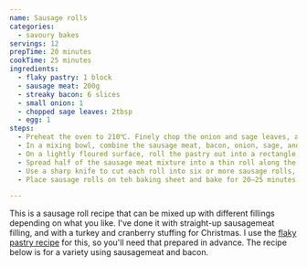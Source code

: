 ```yaml
---
name: Sausage rolls
categories:
  - savoury bakes
servings: 12
prepTime: 20 minutes
cookTime: 25 minutes
ingredients:
  - flaky pastry: 1 block
  - sausage meat: 200g
  - streaky bacon: 6 slices
  - small onion: 1
  - chopped sage leaves: 2tbsp
  - egg: 1
steps:
  - Preheat the oven to 210℃. Finely chop the onion and sage leaves, and finely slice the bacon. Beat the egg in a small bowl.
  - In a mixing bowl, combine the sausage meat, bacon, onion, sage, and season with salt and pepper.
  - On a lightly floured surface, roll the pastry out into a rectangle of about 20x30cm. Slice into two portions lengthwise to leave you with two rectangles on 30x10cm.
  - Spread half of the sausage meat mixture into a thin roll along the center of one of the pastry rectangles, spreading it out evenly. Brush some beaten egg along one edge, then fold the pastry and seal it carefully, keeping the filling wrapped up tight. Roll over so the seam is on the bottom, then press it a little to flatten it out. Repeat for the second piece of pastry.
  - Use a sharp knife to cut each roll into six or more sausage rolls, depending on the size you want. Brush with the beaten egg and then slice into the pastry on top – don't go all the way through the pastry.
  - Place sausage rolls on teh baking sheet and bake for 20–25 minutes, until golden brown. Remove and cool on a wire rack.

---
```


This is a sausage roll recipe that can be mixed up with different fillings depending on what you like. I've done it with straight-up sausagemeat filling, and with a turkey and cranberry stuffing for Christmas. I use the [flaky pastry recipe](/recipes/flaky-pastry) for this, so you'll need that prepared in advance. The recipe below is for a variety using sausagemeat and bacon.
